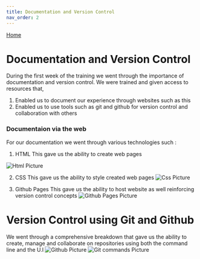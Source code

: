 ```yaml
---
title: Documentation and Version Control
nav_order: 2
---
```


[Home](index.md)

# Documentation and Version Control
During the first week of the training we went through the importance of documentation and version control. We were trained and given access to resources that,
1. Enabled us to document our experience through websites such as this
2. Enabled us to use tools such as git and github for version control and collaboration with others

### Documentaion via the web
For our documentation we went through various technologies such :

1. HTML
This gave us the ability to create web pages

![Html Picture](images/htmlPic.png)

2. CSS
This gave us the ability to style created web pages
![Css Picture](images/cssPic.png)

3. Github Pages
This gave us the ability to host website as well reinforcing version control concepts
![Github Pages Picture](images/gitPages.png)

# Version Control using Git and Github
We went through a comprehensive breakdown that gave us the ability to create, manage and collaborate on repositories using both the command line and the U.I
![Github Picture](images/gitHub.png)
![Git commands Picture](images/gitCommands.png)


